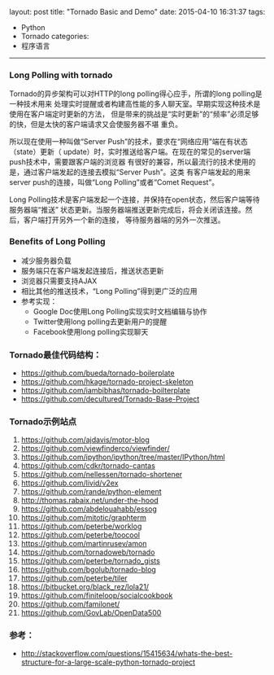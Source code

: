 layout: post
title: "Tornado Basic and Demo"
date: 2015-04-10 16:31:37
tags:
- Python
- Tornado
categories:
- 程序语言
---

### Long Polling with tornado
Tornado的异步架构可以对HTTP的long polling得心应手，所谓的long polling是一种技术用来
处理实时提醒或者构建高性能的多人聊天室。早期实现这种技术是使用在客户端定时更新的方法，
但是带来的挑战是“实时更新”的“频率”必须足够的快，但是太快的客户端请求又会使服务器不堪
重负。

所以现在使用一种叫做“Server Push”的技术，要求在“网络应用”端在有状态（state）更新（
update）时，实时推送给客户端。在现在的常见的server端push技术中，需要跟客户端的浏览器
有很好的兼容，所以最流行的技术使用的是，通过客户端发起的连接去模拟“Server Push”。这类
有客户端发起的用来server push的连接，叫做“Long Polling”或者“Comet Request”。

Long Polling技术是客户端发起一个连接，并保持在open状态，然后客户端等待服务器端“推送”
状态更新。当服务器端推送更新完成后，将会关闭该连接。然后，客户端打开另外一个新的连接，
等待服务器端的另外一次推送。

### Benefits of Long Polling
- 减少服务器负载
- 服务端只在客户端发起连接后，推送状态更新
- 浏览器只需要支持AJAX
- 相比其他的推送技术，“Long Polling”得到更广泛的应用
- 参考实现：
    - Google Doc使用Long Polling实现实时文档编辑与协作
    - Twitter使用long polling去更新用户的提醒
    - Facebook使用long polling实现聊天

### Tornado最佳代码结构：
- <https://github.com/bueda/tornado-boilerplate>
- <https://github.com/hkage/tornado-project-skeleton>
- <https://github.com/iambibhas/tornado-boilterplate>
- <https://github.com/decultured/Tornado-Base-Project>

### Tornado示例站点
1. <https://github.com/ajdavis/motor-blog>
2. <https://github.com/viewfinderco/viewfinder/>
3. <https://github.com/ipython/ipython/tree/master/IPython/html>
4. <https://github.com/cdkr/tornado-cantas>
5. <https://github.com/nellessen/tornado-shortener>
6. <https://github.com/livid/v2ex>
7. <https://github.com/rande/python-element>
8. <http://thomas.rabaix.net/under-the-hood>
9. <https://github.com/abdelouahabb/essog>
10. <https://github.com/mitotic/graphterm>
11. <https://github.com/peterbe/worklog>
12. <https://github.com/peterbe/toocool>
13. <https://github.com/martinrusev/amon>
14. <https://github.com/tornadoweb/tornado>
15. <https://github.com/peterbe/tornado_gists>
16. <https://github.com/bgolub/tornado-blog>
17. <https://github.com/peterbe/tiler>
18. <https://bitbucket.org/black_rez/lola21/>
19. <https://github.com/finiteloop/socialcookbook>
20. <https://github.com/familonet/>
21. <https://github.com/GovLab/OpenData500>

### 参考：
- <http://stackoverflow.com/questions/15415634/whats-the-best-structure-for-a-large-scale-python-tornado-project>

